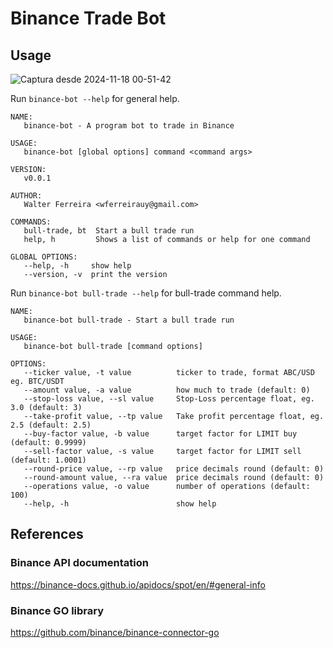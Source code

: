 # Binance Trade Bot

## Usage

![Captura desde 2024-11-18 00-51-42](https://github.com/user-attachments/assets/50f62e72-7cda-45a9-844c-88b70dbbd772)


Run `binance-bot --help` for general help.

```
NAME:
   binance-bot - A program bot to trade in Binance

USAGE:
   binance-bot [global options] command <command args>

VERSION:
   v0.0.1

AUTHOR:
   Walter Ferreira <wferreirauy@gmail.com>

COMMANDS:
   bull-trade, bt  Start a bull trade run
   help, h         Shows a list of commands or help for one command

GLOBAL OPTIONS:
   --help, -h     show help
   --version, -v  print the version
```

Run `binance-bot bull-trade --help` for bull-trade command help.

```
NAME:
   binance-bot bull-trade - Start a bull trade run

USAGE:
   binance-bot bull-trade [command options]

OPTIONS:
   --ticker value, -t value          ticker to trade, format ABC/USD eg. BTC/USDT
   --amount value, -a value          how much to trade (default: 0)
   --stop-loss value, --sl value     Stop-Loss percentage float, eg. 3.0 (default: 3)
   --take-profit value, --tp value   Take profit percentage float, eg. 2.5 (default: 2.5)
   --buy-factor value, -b value      target factor for LIMIT buy (default: 0.9999)
   --sell-factor value, -s value     target factor for LIMIT sell (default: 1.0001)
   --round-price value, --rp value   price decimals round (default: 0)
   --round-amount value, --ra value  price decimals round (default: 0)
   --operations value, -o value      number of operations (default: 100)
   --help, -h                        show help
```




## References

### Binance API documentation

https://binance-docs.github.io/apidocs/spot/en/#general-info

### Binance GO library

https://github.com/binance/binance-connector-go
